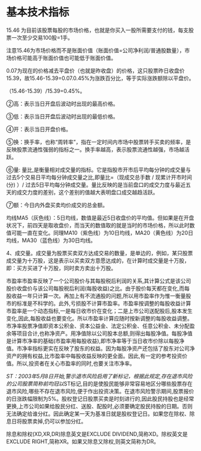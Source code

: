 # 基本技术指标



15.46 为目前该股票每股的市场价格，也就是你买入一股所需要支付的钱，每支股票一次至少交易100股=1手。

注意15.46为市场价格而不是账面价值（账面价值=公司净利润/普通股数量），市场价格可能高于账面价值也可能低于账面价值。

0.07为现在的价格减去平盘价（也就是昨收盘）的价格，这只股票昨日收盘价15.39，故15.46-15.39=0.07.0.45%为涨跌百分比，等于实际涨跌额除以平盘价。

（15.46-15.39）/15.39=0.45%。

②高：表示当日开盘后波动时出现的最高价格。

③低：表示当日开盘后波动时出现的最低价格。

④开：表示当日开盘价格。

⑤换：换手率，也称“周转率”，指在一定时间内市场中股票转手买卖的频率，是反映股票流通性强弱的指标之一。换手率越高，表示股票流通性越强，市场越活跃。

⑥量: 量比,是衡量相对成交量的指标。它是指股市开市后平均每分钟的成交量与过去5个交易日平均每分钟成交量之比,即量比=（现成交总手数 / 现累计开市时间(分) ）/ 过去5日平均每分钟成交量。量比反映的是当前盘口的成交力度与最近五天的成交力度的差别，这个差别的值越大表明盘口成交越趋活跃。

⑦额：今日内外盘买卖均价成交的总金额。


均线MA5（灰色线）：5日均线，数值是最近5日收盘价的平均值。但如果是在开盘状况下，前四天是取收盘价，而当天的数值取的就是当时的市场价格，所以此时数值可能一直在变化。同理MA10（紫色线）为10日均线，MA20（黄色线）为20日均线，MA30（蓝色线）为30日均线。

4、成交量。成交量为股票买卖双方达成交易的数量，是单边的，例如，某只股票成交量为十万股，这是表示以买卖双方意愿达成的，在计算时成交量是十万股，即：买方买进了十万股，同时卖方卖出十万股。


市盈率市盈率反映了一个公司股价与其每股税后利润的关系,其计算公式是该公司股价收盘价与该公司每股税后利润(每股收益)之比。由于股价每天都在变化,而每股收益一年只计算一次。再加上有不流通股的问题,所以用市盈率作为惟一衡量股市的标准是不科学的。此外,亏损股不计算市盈率。市盈率按调整的每股收益计算市盈率是一个动态指标,一是每日收市价在变化；二是上市公司送配股后,股本发生变化,因此,每股收益也要变化。所以市盈率计算应随时按新调整的每股收益调整。市净率股票净值即资本公积金、资本公益金、法定公积金、任意公积金、未分配盈余等项目合计,也称净资产。用净值除以公司股本总额,则得出每股净值。每股净值是计算市净率的基础(市盈率用每股收益),即市净率等于当日收市价除以每股净值。市净率指标更实在反映了股东的权益。因为每股净资产还包括了股东对公司净资产的拥有权益,比市盈率中每股收益反映的更全面。因此,有一定的参考投资价值。所以,投资者在关心市盈率的同时,也要关注市净率。

*ST：2003年5月8日开始,警示退市风险启用了新标记，根据此规定,存在退市风险的公司股票简称前均冠以*ST标记,目的是使股民能够非常容易地区分哪些股票存在退市风险,哪些不存在退市风险,便于作出投资决策。在退市风险警示期间,股票报价的日涨跌幅限制为5%。股权登记日股票买卖是时刻进行的,因此股民持股也是经常更换,上市公司如果给股民分红、送股、配股时,必须要确定股民持股的日期。否则无法确定给谁分红。因此确定某一天为基准日就是股权登记日。如果您在除权、除息日将股票卖掉,仍可以参加分红。

除息和除权(XD,XR,DR)除息英文是EXCLUDE DIVIDEND,简称XD。除权英文是EXCLUDE RIGHT,简称XR。如果又除息又除权,则英文简称为DR。